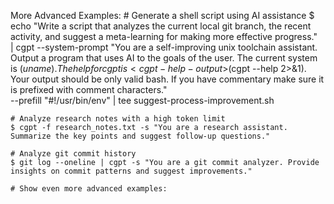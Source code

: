 More Advanced Examples:
	# Generate a shell script using AI assistance
	$ echo "Write a script that analyzes the current local git branch, the recent activity, and suggest a meta-learning for making more effective progress." \
	     | cgpt --system-prompt "You are a self-improving unix toolchain assistant. Output a program that uses AI to the goals of the user. The current system is $(uname). The help for cgpt is <cgpt-help-output>$(cgpt --help 2>&1). Your output should be only valid bash. If you have commentary make sure it is prefixed with comment characters." \
     --prefill "#!/usr/bin/env" | tee suggest-process-improvement.sh

	# Analyze research notes with a high token limit
	$ cgpt -f research_notes.txt -s "You are a research assistant. Summarize the key points and suggest follow-up questions."

	# Analyze git commit history
	$ git log --oneline | cgpt -s "You are a git commit analyzer. Provide insights on commit patterns and suggest improvements."

	# Show even more advanced examples:
